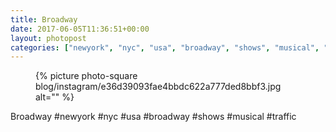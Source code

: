 ```yaml
---
title: Broadway
date: 2017-06-05T11:36:51+00:00
layout: photopost
categories: ["newyork", "nyc", "usa", "broadway", "shows", "musical", "traffic", "photos", "instagram"]
---
```


<figure class="photo photo--square">
  {% picture photo-square blog/instagram/e36d39093fae4bbdc622a777ded8bbf3.jpg alt="" %}
</figure>

Broadway
#newyork #nyc #usa #broadway #shows #musical #traffic
